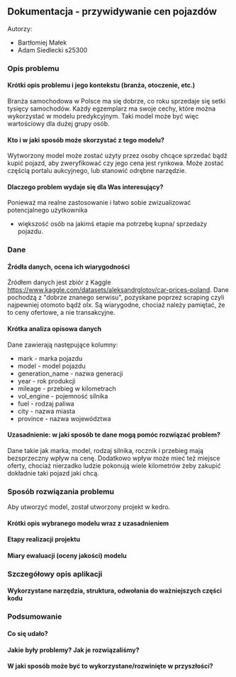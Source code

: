 ## Dokumentacja - przywidywanie cen pojazdów

Autorzy:
- Bartłomiej Małek
- Adam Siedlecki s25300

### Opis problemu

#### Krótki opis problemu i jego kontekstu (branża, otoczenie, etc.)

Branża samochodowa w Polsce ma się dobrze, co roku sprzedaje się setki tysięcy samochodów.
Każdy egzemplarz ma swoje cechy, które można wykorzystać w modelu predykcyjnym.
Taki model może być więc wartościowy dla dużej grupy osób.

#### Kto i w jaki sposób może skorzystać z tego modelu?

Wytworzony model może zostać użyty przez osoby chcące sprzedać bądź kupić pojazd,
aby zweryfikować czy jego cena jest rynkowa. Może zostać częścią portalu aukcyjnego,
lub stanowić odrębne narzędzie.

#### Dlaczego problem wydaje się dla Was interesujący?

Ponieważ ma realne zastosowanie i łatwo sobie zwizualizować potencjalnego użytkownika
- większość osób na jakimś etapie ma potrzebę kupna/ sprzedaży pojazdu.

### Dane

#### Źródła danych, ocena ich wiarygodności

Źródłem danych jest zbiór z Kaggle https://www.kaggle.com/datasets/aleksandrglotov/car-prices-poland.
Dane pochodzą z "dobrze znanego serwisu", pozyskane poprzez scraping czyli najpewniej otomoto bądź olx. 
Są wiarygodne, chociaż należy pamiętać, że to ceny ofertowe, a nie transakcyjne.

#### Krótka analiza opisowa danych

Dane zawierają następujące kolumny:
- mark - marka pojazdu
- model - model pojazdu
- generation_name - nazwa generacji
- year - rok produkcji
- mileage - przebieg w kilometrach
- vol_engine - pojemność silnika
- fuel - rodzaj paliwa
- city - nazwa miasta
- province - nazwa województwa

#### Uzasadnienie: w jaki sposób te dane mogą pomóc rozwiązać problem?

Dane takie jak marka, model, rodzaj silnika, rocznik i przebieg mają bezsprzeczny wpływ na cenę.
Dodatkowo wpływ może mieć też miejsce oferty, chociaż nierzadko ludzie pokonują wiele kilometrów
żeby zakupić dokładnie taki pojazd jaki chcą.

### Sposób rozwiązania problemu

Aby utworzyć model, został utworzony projekt w kedro.

#### Krótki opis wybranego modelu wraz z uzasadnieniem
#### Etapy realizacji projektu
#### Miary ewaluacji (oceny jakości) modelu

### Szczegółowy opis aplikacji
#### Wykorzystane narzędzia, struktura, odwołania do ważniejszych części kodu


### Podsumowanie

#### Co się udało?
#### Jakie były problemy? Jak je rozwiązaliśmy?
#### W jaki sposób może być to wykorzystane/rozwinięte w przyszłości?